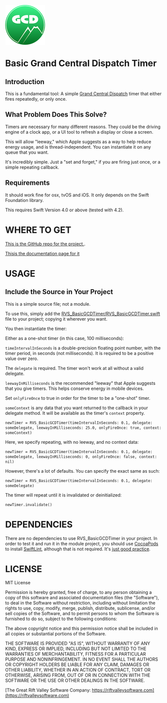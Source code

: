 ![Project Icon](icon.png)

Basic Grand Central Dispatch Timer
=

Introduction
-

This is a fundamental tool: A simple [Grand Central Dispatch](https://developer.apple.com/documentation/dispatch) timer that either fires repeatedly, or only once.

What Problem Does This Solve?
-

Timers are necessary for many different reasons. They could be the driving engine of a clock app, or a UI tool to refresh a display or close a screen.

This will allow "leeway," which Apple suggests as a way to help reduce energy usage, and is thread-independent. You can instantiate it on any queue that you want.

It's incredibly simple. Just a "set and forget," if you are firing just once, or a simple repeating callback.

Requirements
-

It should work fine for osx, tvOS and iOS. It only depends on the Swift Foundation library.

This requires Swift Version 4.0 or above (tested with 4.2).

WHERE TO GET
=

[This is the GitHub repo for the project.](https://github.com/RiftValleySoftware/RVS_BasicGCDTimer).

[Thisis the documentation page for it](https://riftvalleysoftware.com/work/open-source-projects/#RVS_BasicGCDTimer)

USAGE
=

Include the Source in Your Project
-

This is a simple source file; not a module.

To use this, simply add the [RVS_BasicGCDTimer/RVS_BasicGCDTimer.swift](https://github.com/RiftValleySoftware/RVS_BasicGCDTimer/blob/master/RVS_BasicGCDTimer/RVS_BasicGCDTimer.swift) file to your project; copying it wherever you want.

You then instantiate the timer:

Either as a one-shot timer (in this case, 100 milliseconds):

`timeIntervalInSeconds` is a double-precision floating point number, with the timer period, in seconds (not milliseconds). It is required to be a positive value over zero.

The `delegate` is required. The timer won't work at all without a valid delegate.

`leewayInMilliseconds` is the recommended "leeway" that Apple suggests that you give timers. This helps conserve energy in mobile devices.

Set `onlyFireOnce` to true in order for the timer to be a "one-shot" timer.

`someContext` is any data that you want returned to the callback in your delegate method. It will be available as the timer's `context` property.

    newTimer = RVS_BasicGCDTimer(timeIntervalInSeconds: 0.1, delegate: someDelegate, leewayInMilliseconds: 25.0, onlyFireOnce: true, context: someContext)

Here, we specify repeating, with no leeway, and no context data:

    newTimer = RVS_BasicGCDTimer(timeIntervalInSeconds: 0.1, delegate: someDelegate, leewayInMilliseconds: 0, onlyFireOnce: false, context: nil)

However, there's a lot of defaults. You can specify the exact same as such:

    newTimer = RVS_BasicGCDTimer(timeIntervalInSeconds: 0.1, delegate: someDelegate)

The timer will repeat until it is invalidated or deinitialized:

    newTimer.invalidate()
    
DEPENDENCIES
=

There are no dependencies to use RVS_BasicGCDTimer in your project. In order to test it and run it in the module project, you should use [CocoaPods](https://cocoapods.org) to install [SwiftLint](https://cocoapods.org/pods/SwiftLint), although that is not required. It's [just good practice](https://littlegreenviper.com/series/swiftwater/swiftlint/).

LICENSE
=
MIT License

Permission is hereby granted, free of charge, to any person obtaining a copy of this software and associated documentation
files (the "Software"), to deal in the Software without restriction, including without limitation the rights to use, copy,
modify, merge, publish, distribute, sublicense, and/or sell copies of the Software, and to permit persons to whom the
Software is furnished to do so, subject to the following conditions:

The above copyright notice and this permission notice shall be included in all copies or substantial portions of the Software.

THE SOFTWARE IS PROVIDED "AS IS", WITHOUT WARRANTY OF ANY KIND, EXPRESS OR IMPLIED, INCLUDING BUT NOT LIMITED TO THE WARRANTIES
OF MERCHANTABILITY, FITNESS FOR A PARTICULAR PURPOSE AND NONINFRINGEMENT.
IN NO EVENT SHALL THE AUTHORS OR COPYRIGHT HOLDERS BE LIABLE FOR ANY CLAIM, DAMAGES OR OTHER LIABILITY, WHETHER IN AN ACTION OF
CONTRACT, TORT OR OTHERWISE, ARISING FROM, OUT OF OR IN CONNECTION WITH THE SOFTWARE OR THE USE OR OTHER DEALINGS IN THE SOFTWARE.


[The Great Rift Valley Software Company: https://riftvalleysoftware.com](https://riftvalleysoftware.com)

